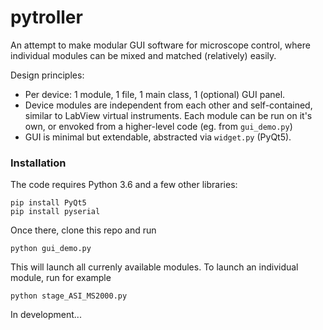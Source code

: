 # pytroller
An attempt to make modular GUI software for microscope control, 
where individual modules can be mixed and matched (relatively) easily.

Design principles: 
* Per device: 1 module, 1 file, 1 main class, 1 (optional) GUI panel. 
* Device modules are independent from each other and self-contained, 
similar to LabView virtual instruments. Each module can be run on it's own, 
or envoked from a higher-level code (eg. from `gui_demo.py`)
* GUI is minimal but extendable, abstracted via `widget.py` (PyQt5).

### Installation
The code requires Python 3.6 and a few other libraries:

```
pip install PyQt5 
pip install pyserial
```
 
Once there, clone this repo and run 

```
python gui_demo.py
```

This will launch all currenly available modules.
To launch an individual module, run for example

```
python stage_ASI_MS2000.py
```

In development...
